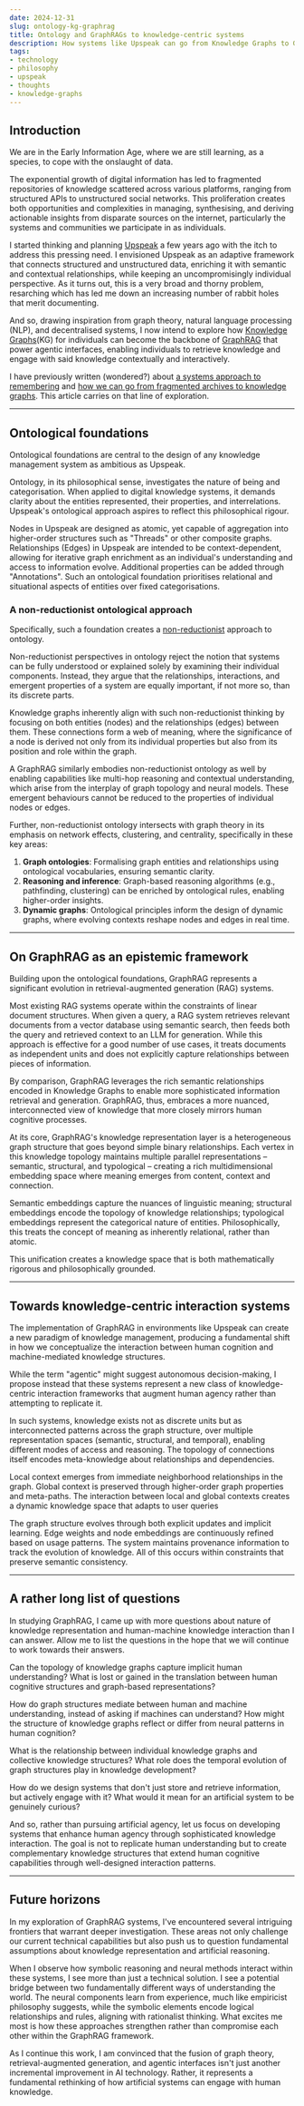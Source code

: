 ```yaml
---
date: 2024-12-31
slug: ontology-kg-graphrag
title: Ontology and GraphRAGs to knowledge-centric systems
description: How systems like Upspeak can go from Knowledge Graphs to GraphRAGs and build towards agentic interfaces for personalised knowledge management.
tags:
- technology
- philosophy
- upspeak
- thoughts
- knowledge-graphs
---
```


## Introduction

We are in the Early Information Age, where we are still learning, as a species, to cope with the onslaught of data.

The exponential growth of digital information has led to fragmented repositories of knowledge scattered across various platforms, ranging from structured APIs to unstructured social networks. This proliferation creates both opportunities and complexities in managing, synthesising, and deriving actionable insights from disparate sources on the internet, particularly the systems and communities we participate in as individuals.

I started thinking and planning [Upspeak](https://github.com/upspeak/upspeak) a few years ago with the itch to address this pressing need. I envisioned Upspeak as an adaptive framework that connects structured and unstructured data, enriching it with semantic and contextual relationships, while keeping an uncompromisingly individual perspective. As it turns out, this is a very broad and thorny problem, resarching which has led me down an increasing number of rabbit holes that merit documenting.

And so, drawing inspiration from graph theory, natural language processing (NLP), and decentralised systems, I now intend to explore how [Knowledge Graphs](https://www.researchgate.net/publication/359999288_Knowledge_Graphs_Introduction_History_and_Perspectives)(KG) for individuals can become the backbone of [GraphRAG](https://www.microsoft.com/en-us/research/blog/graphrag-unlocking-llm-discovery-on-narrative-private-data/) that power agentic interfaces, enabling individuals to retrieve knowledge and engage with said knowledge contextually and interactively.

I have previously written (wondered?) about [a systems approach to remembering](/remembering-archiving-retrieval/) and [how we can go from fragmented archives to knowledge graphs](/fragmented-archives-to-knowledge-graphs/). This article carries on that line of exploration.

---

## Ontological foundations

Ontological foundations are central to the design of any knowledge management system as ambitious as Upspeak.

Ontology, in its philosophical sense, investigates the nature of being and categorisation. When applied to digital knowledge systems, it demands clarity about the entities represented, their properties, and interrelations. Upspeak's ontological approach aspires to reflect this philosophical rigour.

Nodes in Upspeak are designed as atomic, yet capable of aggregation into higher-order structures such as "Threads" or other composite graphs. Relationships (Edges) in Upspeak are intended to be context-dependent, allowing for iterative graph enrichment as an individual's understanding and access to information evolve. Additional properties can be added through "Annotations". Such an ontological foundation prioritises relational and situational aspects of entities over fixed categorisations. 

### A non-reductionist ontological approach

Specifically, such a foundation creates a [non-reductionist](https://jods.mitpress.mit.edu/pub/resisting-reduction/release/19) approach to ontology.

Non-reductionist perspectives in ontology reject the notion that systems can be fully understood or explained solely by examining their individual components. Instead, they argue that the relationships, interactions, and emergent properties of a system are equally important, if not more so, than its discrete parts.

Knowledge graphs inherently align with such non-reductionist thinking by focusing on both entities (nodes) and the relationships (edges) between them. These connections form a web of meaning, where the significance of a node is derived not only from its individual properties but also from its position and role within the graph.

A GraphRAG similarly embodies non-reductionist ontology as well by enabling capabilities like multi-hop reasoning and contextual understanding, which arise from the interplay of graph topology and neural models. These emergent behaviours cannot be reduced to the properties of individual nodes or edges.

Further, non-reductionist ontology intersects with graph theory in its emphasis on network effects, clustering, and centrality, specifically in these key areas:

1. **Graph ontologies**: Formalising graph entities and relationships using ontological vocabularies, ensuring semantic clarity.
2. **Reasoning and inference**: Graph-based reasoning algorithms (e.g., pathfinding, clustering) can be enriched by ontological rules, enabling higher-order insights.
3. **Dynamic graphs**: Ontological principles inform the design of dynamic graphs, where evolving contexts reshape nodes and edges in real time.

---

## On GraphRAG as an epistemic framework

Building upon the ontological foundations, GraphRAG represents a significant evolution in retrieval-augmented generation (RAG) systems.

Most existing RAG systems operate within the constraints of linear document structures. When given a query, a RAG system retrieves relevant documents from a vector database using semantic search, then feeds both the query and retrieved context to an LLM for generation. While this approach is effective for a good number of use cases, it treats documents as independent units and does not explicitly capture relationships between pieces of information. 

By comparison, GraphRAG leverages the rich semantic relationships encoded in Knowledge Graphs to enable more sophisticated information retrieval and generation. GraphRAG, thus, embraces a more nuanced, interconnected view of knowledge that more closely mirrors human cognitive processes.

At its core, GraphRAG's knowledge representation layer is a heterogeneous graph structure that goes beyond simple binary relationships. Each vertex in this knowledge topology maintains multiple parallel representations – semantic, structural, and typological – creating a rich multidimensional embedding space where meaning emerges from content, context and connection. 

Semantic embeddings capture the nuances of linguistic meaning; structural embeddings encode the topology of knowledge relationships; typological embeddings represent the categorical nature of entities. Philosophically, this treats the concept of meaning as inherently relational, rather than atomic.

This unification creates a knowledge space that is both mathematically rigorous and philosophically grounded.

---

## Towards knowledge-centric interaction systems

The implementation of GraphRAG in environments like Upspeak can create a new paradigm of knowledge management, producing a fundamental shift in how we conceptualize the interaction between human cognition and machine-mediated knowledge structures.

While the term "agentic" might suggest autonomous decision-making, I propose instead that these systems represent a new class of knowledge-centric interaction frameworks that augment human agency rather than attempting to replicate it.

In such systems, knowledge exists not as discrete units but as interconnected patterns across the graph structure, over multiple representation spaces (semantic, structural, and temporal), enabling different modes of access and reasoning. The topology of connections itself encodes meta-knowledge about relationships and dependencies.

Local context emerges from immediate neighborhood relationships in the graph. Global context is preserved through higher-order graph properties and meta-paths. The interaction between local and global contexts creates a dynamic knowledge space that adapts to user queries

The graph structure evolves through both explicit updates and implicit learning. Edge weights and node embeddings are continuously refined based on usage patterns. The system maintains provenance information to track the evolution of knowledge. All of this occurs within constraints that preserve semantic consistency.

---

## A rather long list of questions

In studying GraphRAG, I came up with more questions about nature of knowledge representation and human-machine knowledge interaction than I can answer. Allow me to list the questions in the hope that we will continue to work towards their answers.

Can the topology of knowledge graphs capture implicit human understanding? What is lost or gained in the translation between human cognitive structures and graph-based representations?

How do graph structures mediate between human and machine understanding, instead of asking if machines can understand? How might the structure of knowledge graphs reflect or differ from neural patterns in human cognition?

What is the relationship between individual knowledge graphs and collective knowledge structures? What role does the temporal evolution of graph structures play in knowledge development?

How do we design systems that don't just store and retrieve information, but actively engage with it? What would it mean for an artificial system to be genuinely curious?

And so, rather than pursuing artificial agency, let us focus on developing systems that enhance human agency through sophisticated knowledge interaction. The goal is not to replicate human understanding but to create complementary knowledge structures that extend human cognitive capabilities through well-designed interaction patterns.

---

## Future horizons

In my exploration of GraphRAG systems, I've encountered several intriguing frontiers that warrant deeper investigation. These areas not only challenge our current technical capabilities but also push us to question fundamental assumptions about knowledge representation and artificial reasoning.

When I observe how symbolic reasoning and neural methods interact within these systems, I see more than just a technical solution. I see a potential bridge between two fundamentally different ways of understanding the world. The neural components learn from experience, much like empiricist philosophy suggests, while the symbolic elements encode logical relationships and rules, aligning with rationalist thinking. What excites me most is how these approaches strengthen rather than compromise each other within the GraphRAG framework.

As I continue this work, I am convinced that the fusion of graph theory, retrieval-augmented generation, and agentic interfaces isn't just another incremental improvement in AI technology. Rather, it represents a fundamental rethinking of how artificial systems can engage with human knowledge.
